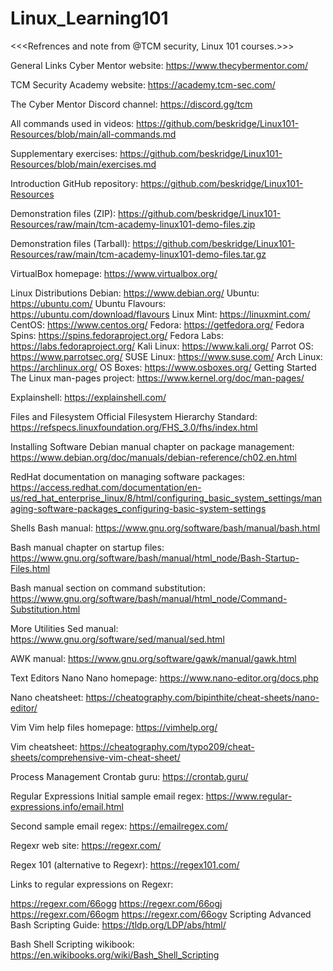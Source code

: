 # Linux_Learning101

<<<Refrences and note from @TCM security, Linux 101 courses.>>>

General Links
Cyber Mentor website: https://www.thecybermentor.com/

TCM Security Academy website: https://academy.tcm-sec.com/

The Cyber Mentor Discord channel: https://discord.gg/tcm

All commands used in videos: https://github.com/beskridge/Linux101-Resources/blob/main/all-commands.md

Supplementary exercises: https://github.com/beskridge/Linux101-Resources/blob/main/exercises.md

Introduction
GitHub repository: https://github.com/beskridge/Linux101-Resources

Demonstration files (ZIP): https://github.com/beskridge/Linux101-Resources/raw/main/tcm-academy-linux101-demo-files.zip

Demonstration files (Tarball): https://github.com/beskridge/Linux101-Resources/raw/main/tcm-academy-linux101-demo-files.tar.gz

VirtualBox homepage: https://www.virtualbox.org/

Linux Distributions
Debian: https://www.debian.org/
Ubuntu: https://ubuntu.com/
Ubuntu Flavours: https://ubuntu.com/download/flavours
Linux Mint: https://linuxmint.com/
CentOS: https://www.centos.org/
Fedora: https://getfedora.org/
Fedora Spins: https://spins.fedoraproject.org/
Fedora Labs: https://labs.fedoraproject.org/
Kali Linux: https://www.kali.org/
Parrot OS: https://www.parrotsec.org/
SUSE Linux: https://www.suse.com/
Arch Linux: https://archlinux.org/
OS Boxes: https://www.osboxes.org/
Getting Started
The Linux man-pages project: https://www.kernel.org/doc/man-pages/

Explainshell: https://explainshell.com/

Files and Filesystem
Official Filesystem Hierarchy Standard: https://refspecs.linuxfoundation.org/FHS_3.0/fhs/index.html

Installing Software
Debian manual chapter on package management: https://www.debian.org/doc/manuals/debian-reference/ch02.en.html

RedHat documentation on managing software packages: https://access.redhat.com/documentation/en-us/red_hat_enterprise_linux/8/html/configuring_basic_system_settings/managing-software-packages_configuring-basic-system-settings

Shells
Bash manual: https://www.gnu.org/software/bash/manual/bash.html

Bash manual chapter on startup files: https://www.gnu.org/software/bash/manual/html_node/Bash-Startup-Files.html

Bash manual section on command substitution: https://www.gnu.org/software/bash/manual/html_node/Command-Substitution.html

More Utilities
Sed manual: https://www.gnu.org/software/sed/manual/sed.html

AWK manual: https://www.gnu.org/software/gawk/manual/gawk.html

Text Editors
Nano
Nano homepage: https://www.nano-editor.org/docs.php

Nano cheatsheet: https://cheatography.com/bipinthite/cheat-sheets/nano-editor/

Vim
Vim help files homepage: https://vimhelp.org/

Vim cheatsheet: https://cheatography.com/typo209/cheat-sheets/comprehensive-vim-cheat-sheet/

Process Management
Crontab guru: https://crontab.guru/

Regular Expressions
Initial sample email regex: https://www.regular-expressions.info/email.html

Second sample email regex: https://emailregex.com/

Regexr web site: https://regexr.com/

Regex 101 (alternative to Regexr): https://regex101.com/

Links to regular expressions on Regexr:

https://regexr.com/66ogg
https://regexr.com/66ogj
https://regexr.com/66ogm
https://regexr.com/66ogv
Scripting
Advanced Bash Scripting Guide: https://tldp.org/LDP/abs/html/

Bash Shell Scripting wikibook: https://en.wikibooks.org/wiki/Bash_Shell_Scripting
